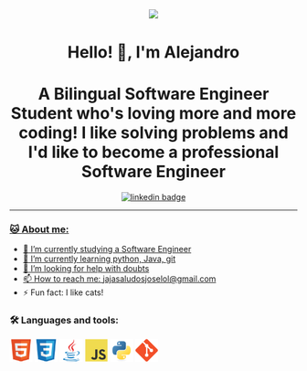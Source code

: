 <div id="header" align="center"> 
    <img src="https://media.giphy.com/media/scZPhLqaVOM1qG4lT9/giphy.gif" width="200" />
    <h1 align="center">Hello! 👋, I'm Alejandro</h1>
    <h1 align="center">A Bilingual Software Engineer Student who's loving more and more coding!
                I like solving problems and I'd like to become a professional Software Engineer 
    </h1>                 
</div>

<div id="badges" align="center">
    <a href="https://www.linkedin.com/in/jose-torres-4020b0280/" target="_blank">
        <img src="https://img.shields.io/badge/🔗 linkedin-_👆_-blue" alt="linkedin badge"/>
</div>

---

### 🐱 About me:
- 🔭 I’m currently studying a Software Engineer
- 🌱 I’m currently learning python, Java, git
- 🤔 I’m looking for help with doubts
- 📫 How to reach me: jajasaludosjoselol@gmail.com
- ⚡ Fun fact: I like cats!

<div align="left">
    <h3>🛠️ Languages and tools:</h3>
    <div>
        <img src="https://github.com/devicons/devicon/blob/master/icons/html5/html5-original.svg" title="HTML5" alt="HTML5" width="40" height="40">
        <img src="https://github.com/devicons/devicon/blob/master/icons/css3/css3-original.svg" title="CSS3" alt="CSS3" width="40" height="40">
        <img src="https://github.com/devicons/devicon/blob/master/icons/java/java-original.svg" title="JAVA" alt="JAVA" width="40" height="40">
        <img src="https://github.com/devicons/devicon/blob/master/icons/javascript/javascript-original.svg" title="JavaScript" alt="JavaScript" width="40" height="40">
        <img src="https://github.com/devicons/devicon/blob/master/icons/python/python-original.svg" title="Python" alt="Python" width="40" height="40">
        <img src="https://github.com/devicons/devicon/blob/master/icons/git/git-original.svg" title="GIT" alt="GIT" width="40" height="40">
    </div>
</div>
